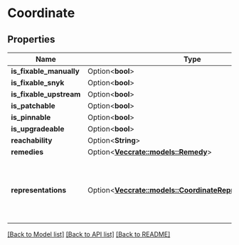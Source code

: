 # Coordinate

## Properties

Name | Type | Description | Notes
------------ | ------------- | ------------- | -------------
**is_fixable_manually** | Option<**bool**> |  | [optional]
**is_fixable_snyk** | Option<**bool**> |  | [optional]
**is_fixable_upstream** | Option<**bool**> |  | [optional]
**is_patchable** | Option<**bool**> |  | [optional]
**is_pinnable** | Option<**bool**> |  | [optional]
**is_upgradeable** | Option<**bool**> |  | [optional]
**reachability** | Option<**String**> |  | [optional]
**remedies** | Option<[**Vec<crate::models::Remedy>**](Remedy.md)> |  | [optional]
**representations** | Option<[**Vec<crate::models::CoordinateRepresentationsInner>**](Coordinate_representations_inner.md)> | A list of precise locations that surface an issue. A coordinate may have multiple representations.  | [optional]

[[Back to Model list]](../README.md#documentation-for-models) [[Back to API list]](../README.md#documentation-for-api-endpoints) [[Back to README]](../README.md)


